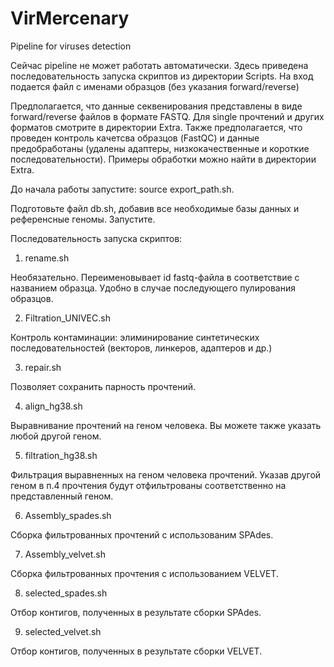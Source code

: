 # VirMercenary
Pipeline for viruses detection 

Сейчас pipeline не может работать автоматически. Здесь приведена последовательность запуска скриптов из директории Scripts. На вход подается файл с именами образцов (без указания forward/reverse)

Предполагается, что данные секвенирования представлены в виде forward/reverse файлов в формате FASTQ. Для single прочтений и других форматов смотрите в директории Extra. 
Также предполагается, что проведен контроль качетсва образцов (FastQC) и данные предобработаны (удалены адаптеры, низкокачественные и короткие последовательности). Примеры обработки можно найти в директории Extra.

До начала работы запустите: source export_path.sh.

Подготовьте файл db.sh, добавив все необходимые базы данных и референсные геномы. Запустите.

Последовательность запуска скриптов:
1. rename.sh 

Необязательно. Переименовывает id fastq-файла в соответствие с названием образца. Удобно в случае последующего пулирования образцов.

2. Filtration_UNIVEC.sh 

Контроль контаминации: элиминирование синтетических последовательностей (векторов, линкеров, адаптеров и др.)

3. repair.sh

Позволяет сохранить парность прочтений.

4. align_hg38.sh

Выравнивание прочтений на геном человека. Вы можете также указать любой другой геном. 

5. filtration_hg38.sh

Фильтрация выравненных на геном человека прочтений. Указав другой геном в п.4 прочтения будут отфильтрованы соответственно на представленный геном. 

6. Assembly_spades.sh

Сборка фильтрованных прочтений с использованим SPAdes.

7. Assembly_velvet.sh 

Сборка фильтрованных прочтения с использованием VELVET.

8. selected_spades.sh

Отбор контигов, полученных в результате сборки SPAdes.

9. selected_velvet.sh

Отбор контигов, полученных в результате сборки VELVET.
